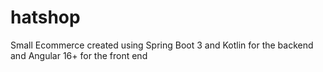 # hatshop
Small Ecommerce created using Spring Boot 3 and Kotlin for the backend and Angular 16+ for the front end
